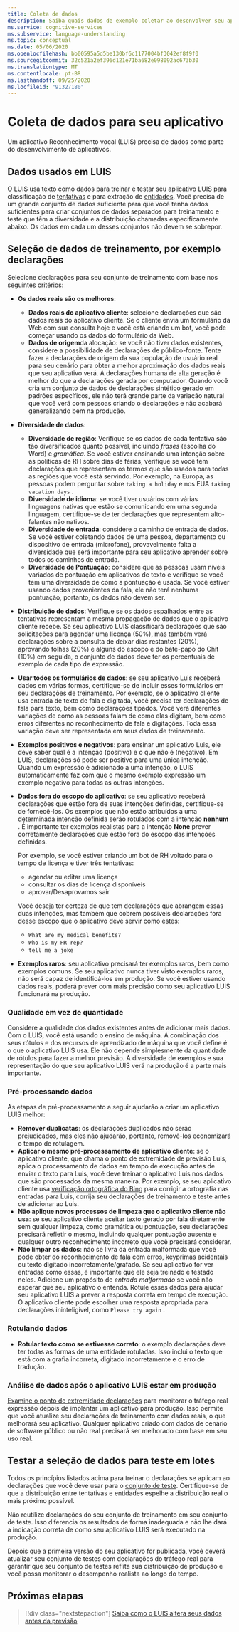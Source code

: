 ```yaml
---
title: Coleta de dados
description: Saiba quais dados de exemplo coletar ao desenvolver seu aplicativo
ms.service: cognitive-services
ms.subservice: language-understanding
ms.topic: conceptual
ms.date: 05/06/2020
ms.openlocfilehash: bb00595a5d5be130bf6c1177004bf3042ef8f9f0
ms.sourcegitcommit: 32c521a2ef396d121e71ba682e098092ac673b30
ms.translationtype: MT
ms.contentlocale: pt-BR
ms.lasthandoff: 09/25/2020
ms.locfileid: "91327180"
---
```

# <a name="data-collection-for-your-app"></a>Coleta de dados para seu aplicativo

Um aplicativo Reconhecimento vocal (LUIS) precisa de dados como parte do desenvolvimento de aplicativos.

## <a name="data-used-in-luis"></a>Dados usados em LUIS

O LUIS usa texto como dados para treinar e testar seu aplicativo LUIS para classificação de [tentativas](luis-concept-intent.md) e para extração de [entidades](luis-concept-entity-types.md). Você precisa de um grande conjunto de dados suficiente para que você tenha dados suficientes para criar conjuntos de dados separados para treinamento e teste que têm a diversidade e a distribuição chamadas especificamente abaixo.  Os dados em cada um desses conjuntos não devem se sobrepor.

## <a name="training-data-selection-for-example-utterances"></a>Seleção de dados de treinamento, por exemplo declarações

Selecione declarações para seu conjunto de treinamento com base nos seguintes critérios:

* **Os dados reais são os melhores**:
    * **Dados reais do aplicativo cliente**: selecione declarações que são dados reais do aplicativo cliente.  Se o cliente envia um formulário da Web com sua consulta hoje e você está criando um bot, você pode começar usando os dados do formulário da Web.
    * **Dados de origem**da alocação: se você não tiver dados existentes, considere a possibilidade de declarações de público-fonte.  Tente fazer a declarações de origem da sua população de usuário real para seu cenário para obter a melhor aproximação dos dados reais que seu aplicativo verá. A declarações humana de alta geração é melhor do que a declarações gerada por computador.  Quando você cria um conjunto de dados de declarações sintético gerado em padrões específicos, ele não terá grande parte da variação natural que você verá com pessoas criando o declarações e não acabará generalizando bem na produção.
* **Diversidade de dados**:
    * **Diversidade de região**: Verifique se os dados de cada tentativa são tão diversificados quanto possível, incluindo _frases_ (escolha do Word) e _gramática_.  Se você estiver ensinando uma intenção sobre as políticas de RH sobre dias de férias, verifique se você tem declarações que representam os termos que são usados para todas as regiões que você está servindo.  Por exemplo, na Europa, as pessoas podem perguntar sobre `taking a holiday` e nos EUA `taking vacation days` .
    * **Diversidade de idioma**: se você tiver usuários com várias linguagens nativas que estão se comunicando em uma segunda linguagem, certifique-se de ter declarações que representem alto-falantes não nativos.
    * **Diversidade de entrada**: considere o caminho de entrada de dados. Se você estiver coletando dados de uma pessoa, departamento ou dispositivo de entrada (microfone), provavelmente falta a diversidade que será importante para seu aplicativo aprender sobre todos os caminhos de entrada.
    * **Diversidade de Pontuação**: considere que as pessoas usam níveis variados de pontuação em aplicativos de texto e verifique se você tem uma diversidade de como a pontuação é usada. Se você estiver usando dados provenientes da fala, ele não terá nenhuma pontuação, portanto, os dados não devem ser.
* **Distribuição de dados**: Verifique se os dados espalhados entre as tentativas representam a mesma propagação de dados que o aplicativo cliente recebe. Se seu aplicativo LUIS classificará declarações que são solicitações para agendar uma licença (50%), mas também verá declarações sobre a consulta de deixar dias restantes (20%), aprovando folhas (20%) e alguns do escopo e do bate-papo do Chit (10%) em seguida, o conjunto de dados deve ter os percentuais de exemplo de cada tipo de expressão.
* **Usar todos os formulários de dados**: se seu aplicativo Luis receberá dados em várias formas, certifique-se de incluir esses formulários em seu declarações de treinamento. Por exemplo, se o aplicativo cliente usa entrada de texto de fala e digitada, você precisa ter declarações de fala para texto, bem como declarações tipados.  Você verá diferentes variações de como as pessoas falam de como elas digitam, bem como erros diferentes no reconhecimento de fala e digitações.  Toda essa variação deve ser representada em seus dados de treinamento.
* **Exemplos positivos e negativos**: para ensinar um aplicativo Luis, ele deve saber qual é a intenção (positivo) e o que não é (negativo). Em LUIS, declarações só pode ser positivo para uma única intenção. Quando um expressão é adicionado a uma intenção, o LUIS automaticamente faz com que o mesmo exemplo expressão um exemplo negativo para todas as outras intenções.
* **Dados fora do escopo do aplicativo**: se seu aplicativo receberá declarações que estão fora de suas intenções definidas, certifique-se de fornecê-los. Os exemplos que não estão atribuídos a uma determinada intenção definida serão rotulados com a intenção **nenhum** .  É importante ter exemplos realistas para a intenção **None** prever corretamente declarações que estão fora do escopo das intenções definidas.

    Por exemplo, se você estiver criando um bot de RH voltado para o tempo de licença e tiver três tentativas:
    * agendar ou editar uma licença
    * consultar os dias de licença disponíveis
    * aprovar/Desaprovamos sair

    Você deseja ter certeza de que tem declarações que abrangem essas duas intenções, mas também que cobrem possíveis declarações fora desse escopo que o aplicativo deve servir como estes:
    * `What are my medical benefits?`
    * `Who is my HR rep?`
    * `tell me a joke`
* **Exemplos raros**: seu aplicativo precisará ter exemplos raros, bem como exemplos comuns.  Se seu aplicativo nunca tiver visto exemplos raros, não será capaz de identificá-los em produção. Se você estiver usando dados reais, poderá prever com mais precisão como seu aplicativo LUIS funcionará na produção.

### <a name="quality-instead-of-quantity"></a>Qualidade em vez de quantidade

Considere a qualidade dos dados existentes antes de adicionar mais dados.  Com o LUIS, você está usando o ensino de máquina.  A combinação dos seus rótulos e dos recursos de aprendizado de máquina que você define é o que o aplicativo LUIS usa.  Ele não depende simplesmente da quantidade de rótulos para fazer a melhor previsão.  A diversidade de exemplos e sua representação do que seu aplicativo LUIS verá na produção é a parte mais importante.

### <a name="preprocessing-data"></a>Pré-processando dados

As etapas de pré-processamento a seguir ajudarão a criar um aplicativo LUIS melhor:

* **Remover duplicatas**: os declarações duplicados não serão prejudicados, mas eles não ajudarão, portanto, removê-los economizará o tempo de rotulagem.
* **Aplicar o mesmo pré-processamento de aplicativo cliente**: se o aplicativo cliente, que chama o ponto de extremidade de previsão Luis, aplica o processamento de dados em tempo de execução antes de enviar o texto para Luis, você deve treinar o aplicativo Luis nos dados que são processados da mesma maneira. Por exemplo, se seu aplicativo cliente usa [verificação ortográfica do Bing](../bing-spell-check/overview.md) para corrigir a ortografia nas entradas para Luis, corrija seu declarações de treinamento e teste antes de adicionar ao Luis.
* **Não aplique novos processos de limpeza que o aplicativo cliente não usa**: se seu aplicativo cliente aceitar texto gerado por fala diretamente sem qualquer limpeza, como gramática ou pontuação, seu declarações precisará refletir o mesmo, incluindo qualquer pontuação ausente e qualquer outro reconhecimento incorreto que você precisará considerar.
* **Não limpar os dados**: não se livra da entrada malformada que você pode obter do reconhecimento de fala com erros, keyprimas acidentais ou texto digitado incorretamente/grafado. Se seu aplicativo for ver entradas como essas, é importante que ele seja treinado e testado neles. Adicione um propósito de _entrada malformado_ se você não esperar que seu aplicativo o entenda. Rotule esses dados para ajudar seu aplicativo LUIS a prever a resposta correta em tempo de execução. O aplicativo cliente pode escolher uma resposta apropriada para declarações ininteligível, como `Please try again` .

### <a name="labeling-data"></a>Rotulando dados

* **Rotular texto como se estivesse correto**: o exemplo declarações deve ter todas as formas de uma entidade rotuladas. Isso inclui o texto que está com a grafia incorreta, digitado incorretamente e o erro de tradução.

### <a name="data-review-after-luis-app-is-in-production"></a>Análise de dados após o aplicativo LUIS estar em produção

[Examine o ponto de extremidade declarações](luis-concept-review-endpoint-utterances.md) para monitorar o tráfego real expressão depois de implantar um aplicativo para produção.  Isso permite que você atualize seu declarações de treinamento com dados reais, o que melhorará seu aplicativo. Qualquer aplicativo criado com dados de cenário de software público ou não real precisará ser melhorado com base em seu uso real.

## <a name="test-data-selection-for-batch-testing"></a>Testar a seleção de dados para teste em lotes

Todos os princípios listados acima para treinar o declarações se aplicam ao declarações que você deve usar para o [conjunto de teste](luis-concept-batch-test.md). Certifique-se de que a distribuição entre tentativas e entidades espelhe a distribuição real o mais próximo possível.

Não reutilize declarações do seu conjunto de treinamento em seu conjunto de teste. Isso diferencia os resultados de forma inadequada e não lhe dará a indicação correta de como seu aplicativo LUIS será executado na produção.

Depois que a primeira versão do seu aplicativo for publicada, você deverá atualizar seu conjunto de testes com declarações do tráfego real para garantir que seu conjunto de testes reflita sua distribuição de produção e você possa monitorar o desempenho realista ao longo do tempo.

## <a name="next-steps"></a>Próximas etapas

> [!div class="nextstepaction"]
> [Saiba como o LUIS altera seus dados antes da previsão](luis-concept-data-alteration.md)
